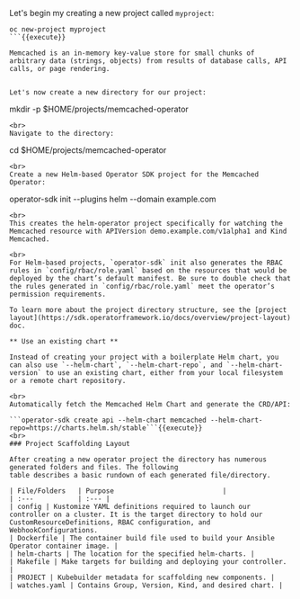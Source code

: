 Let's begin my creating a new project called `myproject`:

```
oc new-project myproject
```{{execute}}

Memcached is an in-memory key-value store for small chunks of arbitrary data (strings, objects) from results of database calls, API calls, or page rendering.


Let's now create a new directory for our project:

```
mkdir -p $HOME/projects/memcached-operator
```{{execute}}
<br>
Navigate to the directory:

```
cd $HOME/projects/memcached-operator
```{{execute}}
<br>
Create a new Helm-based Operator SDK project for the Memcached Operator:

```
operator-sdk init --plugins helm --domain example.com
```{{execute}}
<br>
This creates the helm-operator project specifically for watching the Memcached resource with APIVersion demo.example.com/v1alpha1 and Kind Memcached.

<br>
For Helm-based projects, `operator-sdk` init also generates the RBAC rules in `config/rbac/role.yaml` based on the resources that would be deployed by the chart’s default manifest. Be sure to double check that the rules generated in `config/rbac/role.yaml` meet the operator’s permission requirements.

To learn more about the project directory structure, see the [project layout](https://sdk.operatorframework.io/docs/overview/project-layout) doc.

** Use an existing chart **

Instead of creating your project with a boilerplate Helm chart, you can also use `--helm-chart`, `--helm-chart-repo`, and `--helm-chart-version` to use an existing chart, either from your local filesystem or a remote chart repository.

<br>
Automatically fetch the Memcached Helm Chart and generate the CRD/API:

```operator-sdk create api --helm-chart memcached --helm-chart-repo=https://charts.helm.sh/stable```{{execute}}
<br>
### Project Scaffolding Layout

After creating a new operator project the directory has numerous generated folders and files. The following
table describes a basic rundown of each generated file/directory.

| File/Folders   | Purpose                           |
| :---           | :--- |
| config | Kustomize YAML definitions required to launch our controller on a cluster. It is the target directory to hold our CustomResourceDefinitions, RBAC configuration, and WebhookConfigurations.
| Dockerfile | The container build file used to build your Ansible Operator container image. |
| helm-charts | The location for the specified helm-charts. |
| Makefile | Make targets for building and deploying your controller. |
| PROJECT | Kubebuilder metadata for scaffolding new components. |
| watches.yaml | Contains Group, Version, Kind, and desired chart. |
